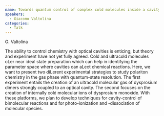 ```yaml
---
name: Towards quantum control of complex cold molecules inside a cavity
speakers:
  - Giacomo Valtolina
categories:
  - Talk
---
```

G. Valtolina

The ability to control chemistry with optical cavities is enticing, but theory and experiment have not yet fully agreed. Cold and ultracold molecules oLer near ideal state preparation which can help in identifying the parameter space where cavities can aLect chemical reactions. Here, we want to present two diLerent experimental strategies to study polariton chemistry in the gas phase with quantum-state resolution. The first experiment entails the creation of an ultracold molecular gas of dysprosium dimers strongly coupled to an optical cavity. The second focuses on the creation of internally cold molecular ions of dysprosium monoxide. With these platforms, we plan to develop techniques for cavity-control of bimolecular reactions and for photo-ionization and -dissociation of molecular species.
